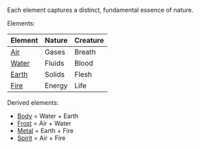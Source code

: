 Each element captures a distinct, fundamental essence of nature.

Elements:

| **Element** | **Nature** | **Creature** |
|:------------|:-----------|:-------------|
| [Air](Air.md)     |  Gases     |  Breath      |
| [Water](Water.md)   |  Fluids    |  Blood       |
| [Earth](Earth.md)   |  Solids    |  Flesh       |
| [Fire](Fire.md)    |  Energy    |  Life        |

Derived elements:

  * [Body](Body.md) = Water + Earth
  * [Frost](Frost.md) = Air + Water
  * [Metal](Metal.md) = Earth + Fire
  * [Spirit](Spirit.md) = Air + Fire